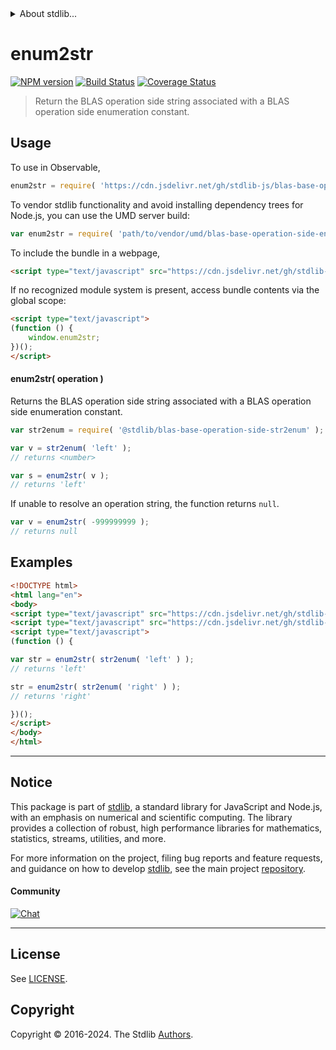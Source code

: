 <!--

@license Apache-2.0

Copyright (c) 2024 The Stdlib Authors.

Licensed under the Apache License, Version 2.0 (the "License");
you may not use this file except in compliance with the License.
You may obtain a copy of the License at

   http://www.apache.org/licenses/LICENSE-2.0

Unless required by applicable law or agreed to in writing, software
distributed under the License is distributed on an "AS IS" BASIS,
WITHOUT WARRANTIES OR CONDITIONS OF ANY KIND, either express or implied.
See the License for the specific language governing permissions and
limitations under the License.

-->


<details>
  <summary>
    About stdlib...
  </summary>
  <p>We believe in a future in which the web is a preferred environment for numerical computation. To help realize this future, we've built stdlib. stdlib is a standard library, with an emphasis on numerical and scientific computation, written in JavaScript (and C) for execution in browsers and in Node.js.</p>
  <p>The library is fully decomposable, being architected in such a way that you can swap out and mix and match APIs and functionality to cater to your exact preferences and use cases.</p>
  <p>When you use stdlib, you can be absolutely certain that you are using the most thorough, rigorous, well-written, studied, documented, tested, measured, and high-quality code out there.</p>
  <p>To join us in bringing numerical computing to the web, get started by checking us out on <a href="https://github.com/stdlib-js/stdlib">GitHub</a>, and please consider <a href="https://opencollective.com/stdlib">financially supporting stdlib</a>. We greatly appreciate your continued support!</p>
</details>

# enum2str

[![NPM version][npm-image]][npm-url] [![Build Status][test-image]][test-url] [![Coverage Status][coverage-image]][coverage-url] <!-- [![dependencies][dependencies-image]][dependencies-url] -->

> Return the BLAS operation side string associated with a BLAS operation side enumeration constant.

<!-- Section to include introductory text. Make sure to keep an empty line after the intro `section` element and another before the `/section` close. -->

<section class="intro">

</section>

<!-- /.intro -->

<!-- Package usage documentation. -->



<section class="usage">

## Usage

To use in Observable,

```javascript
enum2str = require( 'https://cdn.jsdelivr.net/gh/stdlib-js/blas-base-operation-side-enum2str@v0.1.1-umd/browser.js' )
```

To vendor stdlib functionality and avoid installing dependency trees for Node.js, you can use the UMD server build:

```javascript
var enum2str = require( 'path/to/vendor/umd/blas-base-operation-side-enum2str/index.js' )
```

To include the bundle in a webpage,

```html
<script type="text/javascript" src="https://cdn.jsdelivr.net/gh/stdlib-js/blas-base-operation-side-enum2str@v0.1.1-umd/browser.js"></script>
```

If no recognized module system is present, access bundle contents via the global scope:

```html
<script type="text/javascript">
(function () {
    window.enum2str;
})();
</script>
```

#### enum2str( operation )

Returns the BLAS operation side string associated with a BLAS operation side enumeration constant.

```javascript
var str2enum = require( '@stdlib/blas-base-operation-side-str2enum' );

var v = str2enum( 'left' );
// returns <number>

var s = enum2str( v );
// returns 'left'
```

If unable to resolve an operation string, the function returns `null`.

```javascript
var v = enum2str( -999999999 );
// returns null
```

</section>

<!-- /.usage -->

<!-- Package usage notes. Make sure to keep an empty line after the `section` element and another before the `/section` close. -->

<section class="notes">

</section>

<!-- /.notes -->

<!-- Package usage examples. -->

<section class="examples">

## Examples

<!-- eslint no-undef: "error" -->

```html
<!DOCTYPE html>
<html lang="en">
<body>
<script type="text/javascript" src="https://cdn.jsdelivr.net/gh/stdlib-js/blas-base-operation-side-str2enum@umd/browser.js"></script>
<script type="text/javascript" src="https://cdn.jsdelivr.net/gh/stdlib-js/blas-base-operation-side-enum2str@v0.1.1-umd/browser.js"></script>
<script type="text/javascript">
(function () {

var str = enum2str( str2enum( 'left' ) );
// returns 'left'

str = enum2str( str2enum( 'right' ) );
// returns 'right'

})();
</script>
</body>
</html>
```

</section>

<!-- /.examples -->

<!-- Section to include cited references. If references are included, add a horizontal rule *before* the section. Make sure to keep an empty line after the `section` element and another before the `/section` close. -->

<section class="references">

</section>

<!-- /.references -->

<!-- Section for related `stdlib` packages. Do not manually edit this section, as it is automatically populated. -->

<section class="related">

</section>

<!-- /.related -->

<!-- Section for all links. Make sure to keep an empty line after the `section` element and another before the `/section` close. -->


<section class="main-repo" >

* * *

## Notice

This package is part of [stdlib][stdlib], a standard library for JavaScript and Node.js, with an emphasis on numerical and scientific computing. The library provides a collection of robust, high performance libraries for mathematics, statistics, streams, utilities, and more.

For more information on the project, filing bug reports and feature requests, and guidance on how to develop [stdlib][stdlib], see the main project [repository][stdlib].

#### Community

[![Chat][chat-image]][chat-url]

---

## License

See [LICENSE][stdlib-license].


## Copyright

Copyright &copy; 2016-2024. The Stdlib [Authors][stdlib-authors].

</section>

<!-- /.stdlib -->

<!-- Section for all links. Make sure to keep an empty line after the `section` element and another before the `/section` close. -->

<section class="links">

[npm-image]: http://img.shields.io/npm/v/@stdlib/blas-base-operation-side-enum2str.svg
[npm-url]: https://npmjs.org/package/@stdlib/blas-base-operation-side-enum2str

[test-image]: https://github.com/stdlib-js/blas-base-operation-side-enum2str/actions/workflows/test.yml/badge.svg?branch=v0.1.1
[test-url]: https://github.com/stdlib-js/blas-base-operation-side-enum2str/actions/workflows/test.yml?query=branch:v0.1.1

[coverage-image]: https://img.shields.io/codecov/c/github/stdlib-js/blas-base-operation-side-enum2str/main.svg
[coverage-url]: https://codecov.io/github/stdlib-js/blas-base-operation-side-enum2str?branch=main

<!--

[dependencies-image]: https://img.shields.io/david/stdlib-js/blas-base-operation-side-enum2str.svg
[dependencies-url]: https://david-dm.org/stdlib-js/blas-base-operation-side-enum2str/main

-->

[chat-image]: https://img.shields.io/gitter/room/stdlib-js/stdlib.svg
[chat-url]: https://app.gitter.im/#/room/#stdlib-js_stdlib:gitter.im

[stdlib]: https://github.com/stdlib-js/stdlib

[stdlib-authors]: https://github.com/stdlib-js/stdlib/graphs/contributors

[umd]: https://github.com/umdjs/umd
[es-module]: https://developer.mozilla.org/en-US/docs/Web/JavaScript/Guide/Modules

[deno-url]: https://github.com/stdlib-js/blas-base-operation-side-enum2str/tree/deno
[deno-readme]: https://github.com/stdlib-js/blas-base-operation-side-enum2str/blob/deno/README.md
[umd-url]: https://github.com/stdlib-js/blas-base-operation-side-enum2str/tree/umd
[umd-readme]: https://github.com/stdlib-js/blas-base-operation-side-enum2str/blob/umd/README.md
[esm-url]: https://github.com/stdlib-js/blas-base-operation-side-enum2str/tree/esm
[esm-readme]: https://github.com/stdlib-js/blas-base-operation-side-enum2str/blob/esm/README.md
[branches-url]: https://github.com/stdlib-js/blas-base-operation-side-enum2str/blob/main/branches.md

[stdlib-license]: https://raw.githubusercontent.com/stdlib-js/blas-base-operation-side-enum2str/main/LICENSE

</section>

<!-- /.links -->
